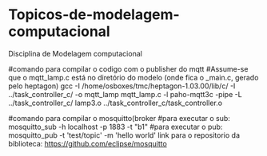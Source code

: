 # Topicos-de-modelagem-computacional
Disciplina de Modelagem computacional 

#comando para compilar o codigo com o publisher do mqtt
#Assume-se que o mqtt_lamp.c está no diretório do modelo (onde fica o _main.c, gerado pelo heptagon)
gcc -I /home/osboxes/tmc/heptagon-1.03.00/lib/c/ -I ../task_controller_c/ -o mqtt_lamp mqtt_lamp.c -l paho-mqtt3c -pipe -L ../task_controller_c/ lamp3.o ../task_controller_c/task_controller.o


#comando para compilar o mosquitto(broker
#para executar o sub: mosquitto_sub -h localhost -p 1883 -t "b1"
#para executar o pub: mosquitto_pub -t 'test/topic' -m 'hello world'
link para o repositorio da biblioteca: https://github.com/eclipse/mosquitto 
